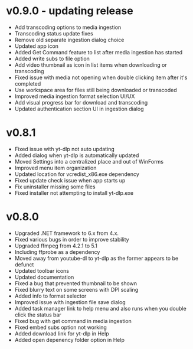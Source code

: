 # v0.9.0 - updating release

* Add transcoding options to media ingestion
* Transcoding status update fixes
* Remove old separate ingestion dialog choice
* Updated app icon
* Added Get Command feature to list after media ingestion has started
* Added write subs to file option
* Add video thumbnail as icon in list items when downloading or transcoding
* Fixed issue with media not opening when double clicking item after it's completed
* Use workspace area for files still being downloaded or transcoded
* Improved media ingestion format selection UI/UX
* Add visual progress bar for download and transcoding
* Updated authentication section UI in ingestion dialog

# v0.8.1

* Fixed issue with yt-dlp not auto updating
* Added dialog when yt-dlp is automatically updated
* Moved Settings into a centralized place and out of WinForms
* Improved menu item organization
* Updated location for vcredist_x86.exe dependency
* Fixed update check issue when app starts up
* Fix uninstaller missing some files
* Fixed installer not attempting to install yt-dlp.exe

# v0.8.0

* Upgraded .NET framework to 6.x from 4.x.
* Fixed various bugs in order to improve stability
* Upgraded ffmpeg from 4.2.1 to 5.1
* Including ffprobe as a dependency
* Moved away from youtube-dl to yt-dlp as the former appears to be defunct
* Updated toolbar icons
* Updated documentation
* Fixed a bug that prevented thumbnail to be shown
* Fixed blurry text on some screens with DPI scaling
* Added info to format selector
* Improved issue with ingestion file save dialog
* Added task manager link to help menu and also runs when you double click the status bar
* Fixed bug with get command in media ingestion
* Fixed embed subs option not working
* Added download link for yt-dlp in Help
* Added open depenency folder option in Help